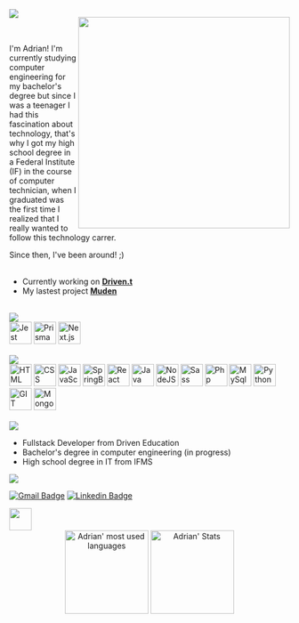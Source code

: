 <img align="left" src="https://github.com/pinkglb/pinkglb/blob/main/Icons/title.png">

<img align="right" width="380" src="https://github.com/pinkglb/pinkglb/blob/main/Images/nova-palheta.png"> <br/><br/>

<p>I'm Adrian! I'm currently studying computer engineering for my bachelor's degree but since I was a teenager I had this fascination about technology, that's why I got my high school degree in a Federal Institute (IF) in the course of computer technician, when I graduated was the first time I realized that I really wanted to follow this technology carrer.</p> 
Since then, I've been around! ;)

<br/>
<br/>

- Currently working on **[Driven.t](https://github.com/pinkglb/drivent-testes-boas-praticas)**
- My lastest project **[Muden](https://github.com/pinkglb/muden-landpage)**

<br/>

<img src="https://github.com/pinkglb/pinkglb/blob/main/Images/learning-now.png">

<div>
  <img height="40" src='https://github.com/pinkglb/pinkglb/blob/main/Icons/jest1.png' alt="Jest">
  <img height="40" src='https://github.com/pinkglb/pinkglb/blob/main/Icons/prisma_logo-freelogovectors.net_-330x400.png' alt="Prisma ORM">
  <img height="40" src='https://github.com/pinkglb/pinkglb/blob/main/Icons/next.js.png' alt="Next.js">
</div>
<br/>

<img height="" src="https://github.com/pinkglb/pinkglb/blob/main/Images/languages-and-tools-new.png">

<div>
  <img height="40" src='https://github.com/pinkglb/pinkglb/blob/main/Icons/html5.png' alt="HTML">
  <img height="40" src='https://github.com/pinkglb/pinkglb/blob/main/Icons/css3.png' alt="CSS">
  <img height="40" src='https://github.com/pinkglb/pinkglb/blob/main/Icons/javascript.png' alt="JavaScript">
  <img height="40" src='https://github.com/pinkglb/pinkglb/blob/main/Icons/spring.png' alt="SpringBoot">
  <img height="40" src='https://github.com/pinkglb/pinkglb/blob/main/Icons/react.png' alt="React">
  <img height="40" src='https://github.com/pinkglb/pinkglb/blob/main/Icons/icons8-java.png' alt="Java">
  <img height="40" src='https://github.com/pinkglb/pinkglb/blob/main/Icons/nodedotjs.png' alt="NodeJS">
  <img height="40" src='https://github.com/pinkglb/pinkglb/blob/main/Icons/sass.png' alt="Sass">
  <img height="40" src='https://github.com/pinkglb/pinkglb/blob/main/Icons/php.png' alt="Php">
  <img height="40" src='https://github.com/pinkglb/pinkglb/blob/main/Icons/icons8-logo-mysql.png' alt="MySql">
  <img height="40" src='https://github.com/pinkglb/pinkglb/blob/main/Icons/python.png' alt="Python">
  <img height="40" src='https://github.com/pinkglb/pinkglb/blob/main/Icons/git.png' alt="GIT">
  <img height="40" src='https://github.com/pinkglb/pinkglb/blob/main/Icons/mongodb(1).png' alt="MongoDB">
</div>

<div>
  </br>
  <img src="https://github.com/pinkglb/pinkglb/blob/main/Images/learning-now-new.png">
  
- Fullstack Developer from Driven Education
- Bachelor's degree in computer engineering (in progress)
- High school degree in IT from IFMS

</div>


<img src="https://github.com/pinkglb/pinkglb/blob/main/Images/contact-new.png">

[![Gmail Badge](https://img.shields.io/badge/Gmail-aeba89?style=for-the-badge&logo=gmail&logoColor=white&link=mailto:rebeccamanzi@gmail.com)](mailto:adriancosta1215@gmail.com)
[![Linkedin Badge](https://img.shields.io/badge/LinkedIn-aeba89?style=for-the-badge&logo=linkedin&logoColor=white&link=https://www.linkedin.com/in/rebeccamanzi/)](https://www.linkedin.com/in/adrian-costa-94bb12211/)

<img height = "40" src="https://github.com/pinkglb/pinkglb/blob/main/Images/stats-new.png">

<div align="center">
	<img height="150em" src="https://github-readme-stats.vercel.app/api/top-langs/?username=pinkglb&layout=compact&theme=202020-purple&bg_color=aeba89&hide_border=true&title_color=202020" alt="Adrian' most used languages" />
	<img height="150em" src="https://github-readme-stats.vercel.app/api?username=pinkglb&show_icons=true&count_private=true&theme=202020&bg_color=aeba89&hide_border=true&icon_color=202020&title_color=202020" alt="Adrian' Stats" />
</div>

